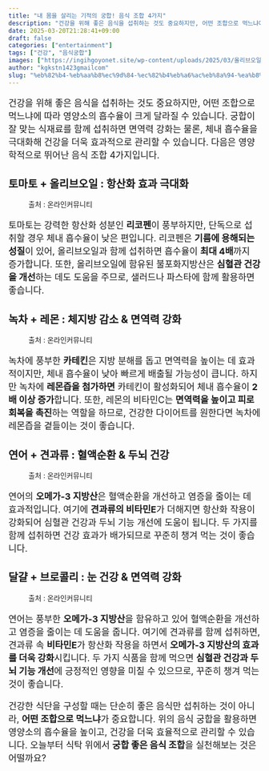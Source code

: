 ```yaml
---
title: "내 몸을 살리는 기적의 궁합! 음식 조합 4가지"
description: "건강을 위해 좋은 음식을 섭취하는 것도 중요하지만, 어떤 조합으로 먹느냐에 따라 영양소의 흡수율이 크게 달라질 수 있습니다. 궁합이 잘 맞는 식재료를 함께 섭취하면 면역력 강화는 물론, 체내 흡수율을 극대화해 건강을 더욱 효과적으로 관리할 수 있습니다. 다음은 영양학적"
date: 2025-03-20T21:28:41+09:00
draft: false
categories: ["entertainment"]
tags: ["건강", "음식궁합"]
images: ["https://ingihgoyonet.site/wp-content/uploads/2025/03/올리브오일토마토조합-1024x683.jpg", "https://ingihgoyonet.site/wp-content/uploads/2025/03/레몬과녹차-1024x683.jpg", "https://ingihgoyonet.site/wp-content/uploads/2025/03/연어-1024x683.jpg", "https://ingihgoyonet.site/wp-content/uploads/2025/03/브로콜리-1024x747.jpg"]
author: "kgkstn1423gmailcom"
slug: "%eb%82%b4-%eb%aa%b8%ec%9d%84-%ec%82%b4%eb%a6%ac%eb%8a%94-%ea%b8%b0%ec%a0%81%ec%9d%98-%ea%b6%81%ed%95%a9-%ec%9d%8c%ec%8b%9d-%ec%a1%b0%ed%95%a9-4%ea%b0%80%ec%a7%80"
---
```


<p style="font-size:18px">건강을 위해 좋은 음식을 섭취하는 것도 중요하지만, 어떤 조합으로 먹느냐에 따라 영양소의 흡수율이 크게 달라질 수 있습니다. 궁합이 잘 맞는 식재료를 함께 섭취하면 면역력 강화는 물론, 체내 흡수율을 극대화해 건강을 더욱 효과적으로 관리할 수 있습니다. 다음은 영양학적으로 뛰어난 음식 조합 4가지입니다.</p> <h2 >토마토 + 올리브오일 : 항산화 효과 극대화</h2> <figure ><img src="https://ingihgoyonet.site/wp-content/uploads/2025/03/올리브오일토마토조합-1024x683.jpg" alt="" style="aspect-ratio:16/9;object-fit:cover"/><figcaption >출처 : 온라인커뮤니티</figcaption></figure> <p style="font-size:18px">토마토는 강력한 항산화 성분인 <strong>리코펜</strong>이 풍부하지만, 단독으로 섭취할 경우 체내 흡수율이 낮은 편입니다. 리코펜은 <strong>기름에 용해되는 성질</strong>이 있어, 올리브오일과 함께 섭취하면 흡수율이 <strong>최대 4배</strong>까지 증가합니다. 또한, 올리브오일에 함유된 불포화지방산은 <strong>심혈관 건강을 개선</strong>하는 데도 도움을 주므로, 샐러드나 파스타에 함께 활용하면 좋습니다.</p> <h2 >녹차 + 레몬 : 체지방 감소 &amp; 면역력 강화</h2> <figure ><img src="https://ingihgoyonet.site/wp-content/uploads/2025/03/레몬과녹차-1024x683.jpg" alt="" style="aspect-ratio:16/9;object-fit:cover"/><figcaption >출처 : 온라인커뮤니티</figcaption></figure> <p style="font-size:18px">녹차에 풍부한 <strong>카테킨</strong>은 지방 분해를 돕고 면역력을 높이는 데 효과적이지만, 체내 흡수율이 낮아 빠르게 배출될 가능성이 큽니다. 하지만 녹차에 <strong>레몬즙을 첨가하면</strong> 카테킨이 활성화되어 체내 흡수율이 <strong>2배 이상 증가</strong>합니다. 또한, 레몬의 비타민C는 <strong>면역력을 높이고 피로 회복을 촉진</strong>하는 역할을 하므로, 건강한 다이어트를 원한다면 녹차에 레몬즙을 곁들이는 것이 좋습니다.</p> <h2 >연어 + 견과류 : 혈액순환 &amp; 두뇌 건강</h2> <figure ><img src="https://ingihgoyonet.site/wp-content/uploads/2025/03/연어-1024x683.jpg" alt="" style="aspect-ratio:16/9;object-fit:cover"/><figcaption >출처 : 온라인커뮤니티</figcaption></figure> <p style="font-size:18px">연어의 <strong>오메가-3 지방산</strong>은 혈액순환을 개선하고 염증을 줄이는 데 효과적입니다. 여기에 <strong>견과류의 비타민E</strong>가 더해지면 항산화 작용이 강화되어 심혈관 건강과 두뇌 기능 개선에 도움이 됩니다. 두 가지를 함께 섭취하면 건강 효과가 배가되므로 꾸준히 챙겨 먹는 것이 좋습니다.</p> <h2 >달걀 + 브로콜리 : 눈 건강 &amp; 면역력 강화</h2> <figure ><img src="https://ingihgoyonet.site/wp-content/uploads/2025/03/브로콜리-1024x747.jpg" alt="" style="aspect-ratio:16/9;object-fit:cover"/><figcaption >출처 : 온라인커뮤니티</figcaption></figure> <p style="font-size:18px">연어는 풍부한 <strong>오메가-3 지방산</strong>을 함유하고 있어 혈액순환을 개선하고 염증을 줄이는 데 도움을 줍니다. 여기에 견과류를 함께 섭취하면, 견과류 속 <strong>비타민E</strong>가 항산화 작용을 하면서 <strong>오메가-3 지방산의 효과를 더욱 강화</strong>시킵니다. 두 가지 식품을 함께 먹으면 <strong>심혈관 건강과 두뇌 기능 개선</strong>에 긍정적인 영향을 미칠 수 있으므로, 꾸준히 챙겨 먹는 것이 좋습니다.</p> <p style="font-size:18px">건강한 식단을 구성할 때는 단순히 좋은 음식만 섭취하는 것이 아니라, <strong>어떤 조합으로 먹느냐</strong>가 중요합니다. 위의 음식 궁합을 활용하면 영양소의 흡수율을 높이고, 건강을 더욱 효율적으로 관리할 수 있습니다. 오늘부터 식탁 위에서 <strong>궁합 좋은 음식 조합</strong>을 실천해보는 것은 어떨까요?</p>